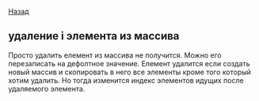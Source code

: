 [Назад](/L1/L1_.md) 

## удаление i элемента из массива

Просто удалить елемент из массива не получится. 
Можно его перезаписать на дефолтное значение.
Елемент удалится если создать новый массив и скопировать в него все элементы кроме того который хотим удалить. Но тогда изменится индекс элементов идущих после удаляемого элемента.
